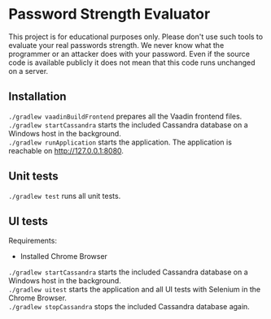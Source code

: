 # Password Strength Evaluator
This project is for educational purposes only. Please don't use such tools to evaluate your real passwords strength.
We never know what the programmer or an attacker does with your password. Even if the source code is available publicly it does not mean that this code runs unchanged on a server.

## Installation
`./gradlew vaadinBuildFrontend` prepares all the Vaadin frontend files.<br>
`./gradlew startCassandra` starts the included Cassandra database on a Windows host in the background.<br>
`./gradlew runApplication` starts the application. The application is reachable on http://127.0.0.1:8080.

## Unit tests
`./gradlew test` runs all unit tests.

## UI tests
Requirements:
* Installed Chrome Browser

`./gradlew startCassandra` starts the included Cassandra database on a Windows host in the background.<br>
`./gradlew uitest` starts the application and all UI tests with Selenium in the Chrome Browser.<br>
`./gradlew stopCassandra` stops the included Cassandra database again.
